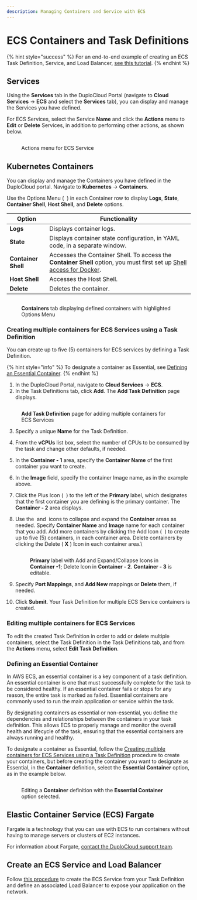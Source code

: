 ```yaml
---
description: Managing Containers and Service with ECS
---
```


# ECS Containers and Task Definitions

{% hint style="success" %}
For an end-to-end example of creating an ECS Task Definition, Service, and Load Balancer, [see this tutorial](../../../overview/quick-start/quick-start-ecs-services/step-4-create-app-via-ecs.md).
{% endhint %}

## Services

Using the **Services** tab in the DuploCloud Portal (navigate to **Cloud Services** -> **ECS** and select the **Services** tab), you can display and manage the Services you have defined.

For ECS Services, select the Service **Name** and click the **Actions** menu to **Edit** or **Delete** Services, in addition to performing other actions, as shown below.&#x20;

<figure><img src="../../../.gitbook/assets/screenshot-nimbusweb.me-2024.02.18-18_47_39.png" alt=""><figcaption><p>Actions menu for ECS Service</p></figcaption></figure>

## Kubernetes Containers

You can display and manage the Containers you have defined in the DuploCloud portal. Navigate to **Kubernetes** -> **Containers**.

Use the Options Menu ( <img src="../../../.gitbook/assets/Kabab_three_Vertical_dots (1) (1).png" alt="" data-size="line"> ) in each Container row to display **Logs**, **State**, **Container Shell**, **Host Shell,** and **Delete** options.&#x20;

| Option              | Functionality                                                                                                                                                              |
| ------------------- | -------------------------------------------------------------------------------------------------------------------------------------------------------------------------- |
| **Logs**            | Displays container logs.                                                                                                                                                   |
| **State**           | Displays container state configuration, in YAML code, in a separate window.                                                                                                |
| **Container Shell** | Accesses the Container Shell. To access the **Container Shell** option, you must first set up [Shell access for Docker](../../../overview/prerequisites/kubectl-shell.md). |
| **Host Shell**      | Accesses the Host Shell.                                                                                                                                                   |
| **Delete**          | Deletes the container.                                                                                                                                                     |

<figure><img src="../../../.gitbook/assets/screenshot-nimbusweb.me-2024.02.18-18_50_21.png" alt=""><figcaption><p><strong>Containers</strong> tab displaying defined containers with highlighted Options Menu</p></figcaption></figure>

### Creating multiple containers for ECS Services using a Task Definition <a href="#id-7-toc-title" id="id-7-toc-title"></a>

You can create up to five (5) containers for ECS services by defining a Task Definition.

{% hint style="info" %}
To designate a container as Essential, see [Defining an Essential Container](ecs-containers-and-task-definitions.md#7-toc-title-2).
{% endhint %}

1. In the DuploCloud Portal, navigate to **Cloud Services** -> **ECS**.
2. In the Task Definitions tab, click **Add**. The **Add Task Definition** page displays.

<figure><img src="../../../.gitbook/assets/screenshot-nimbusweb.me-2024.02.18-18_56_38.png" alt=""><figcaption><p><strong>Add Task Definition</strong> page for adding multiple containers for ECS Services</p></figcaption></figure>

3. Specify a unique **Name** for the Task Definition.
4. From the **vCPUs** list box, select the number of CPUs to be consumed by the task and change other defaults, if needed.
5. In the **Container - 1** area, specify the **Container Name** of the first container you want to create.
6. In the **Image** field, specify the container Image name, as in the example above.&#x20;
7. Click the Plus Icon ( <img src="../../../.gitbook/assets/plus-sign-icon.png" alt="" data-size="line"> ) to the left of the **Primary** label, which designates that the first container you are defining is the primary container. The **Container - 2** area displays.&#x20;
8.  Use the  <img src="../../../.gitbook/assets/up_chevron_icon.png" alt="" data-size="line"> and  <img src="../../../.gitbook/assets/down_chevron_icon (2).png" alt="" data-size="line"> icons to collapse and expand the **Container** areas as needed. Specify **Container Name** and **Image** name for each container that you add. Add more containers by clicking the Add Icon ( <img src="../../../.gitbook/assets/plus-sign-icon.png" alt="" data-size="line"> ) to create up to five (5) containers, in each container area. Delete containers by clicking the Delete ( **X** ) **I**con in each container area.\


    <div align="left">

    <figure><img src="../../../.gitbook/assets/ECS_Mult_con_2 (1).png" alt=""><figcaption><p><strong>Primary</strong> label with Add and Expand/Collapse Icons in <strong>Container -1</strong>; Delete Icon in <strong>Container - 2</strong>. <strong>Container - 3</strong> is editable.</p></figcaption></figure>

    </div>


9. Specify **Port Mappings**, and **Add New** mappings or **Delete** them, if needed.
10. Click **Submit**. Your Task Definition for multiple ECS Service containers is created.

### Editing multiple containers for ECS Services <a href="#id-7-toc-title" id="id-7-toc-title"></a>

To edit the created Task Definition in order to add or delete multiple containers, select the Task Definition in the Task Definitions tab, and from the **Actions** menu, select **Edit Task Definition**.&#x20;

### Defining an Essential Container <a href="#id-7-toc-title" id="id-7-toc-title"></a>

In AWS ECS, an essential container is a key component of a task definition. An essential container is one that must successfully complete for the task to be considered healthy. If an essential container fails or stops for any reason, the entire task is marked as failed. Essential containers are commonly used to run the main application or service within the task.

By designating containers as essential or non-essential, you define the dependencies and relationships between the containers in your task definition. This allows ECS to properly manage and monitor the overall health and lifecycle of the task, ensuring that the essential containers are always running and healthy.

To designate a container as Essential, follow the [Creating multiple containers for ECS Services using a Task Definition](ecs-containers-and-task-definitions.md#7-toc-title) procedure to create your containers, but before creating the container you want to designate as Essential, in the **Container** definition, select the **Essential Container** option, as in the example below.

<div align="left">

<figure><img src="../../../.gitbook/assets/ecs.png" alt=""><figcaption><p>Editing a <strong>Container</strong> definition with the <strong>Essential Container</strong> option selected.</p></figcaption></figure>

</div>

## Elastic Container Service (ECS) Fargate <a href="#id-9-toc-title" id="id-9-toc-title"></a>

Fargate is a technology that you can use with ECS to run containers without having to manage servers or clusters of EC2 instances.

For information about Fargate, [contact the DuploCloud support team](https://duplocloud.com/company/contact-us/).

## Create an ECS Service and Load Balancer&#x20;

Follow [this procedure](../../../overview/aws-services/load-balancers/ecs-services-and-load-balancers.md) to create the ECS Service from your Task Definition and define an associated Load Balancer to expose your application on the network.

